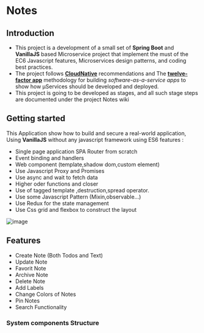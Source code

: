 # Notes
## Introduction
- This project is a development of a small set of **Spring Boot** and **VanillaJS** based Microservice project that implement the must of the EC6 Javascript features, Microservices design patterns, and coding best practices.
- The project follows [**CloudNative**](https://www.cncf.io/) recommendations and The [**twelve-factor app**](https://12factor.net/) methodology for building *software-as-a-service apps* to show how μServices should be developed and deployed.
- This project is going to be developed as stages, and all such stage steps are documented under the project Notes wiki
## Getting started
This Application show how to build and secure a real-world application, Using **VanillaJS** without any javascript framework using ES6 features : 
- Single page application SPA Router from scratch
- Event binding and handlers
- Web component (template,shadow dom,custom element)
- Use Javascript Proxy and Promises
- Use async and wait to fetch data
- Higher oder functions and closer
- Use of tagged template ,destruction,spread operator.
- Use some Javascript Pattern (Mixin,observable...)
- Use Redux for the state management 
- Use Css grid and flexbox to construct the layout 
  
![image](https://github.com/e2rabi/Notes/assets/16072199/b0a43444-1ee6-4cbc-85a0-2285fdd032d3)

## Features
 - Create Note (Both Todos and Text)
 - Update Note
 - Favorit Note
 - Archive Note
 - Delete Note
 - Add Labels
 - Change Colors of Notes
 - Pin Notes
 - Search Functionality

### System components Structure
